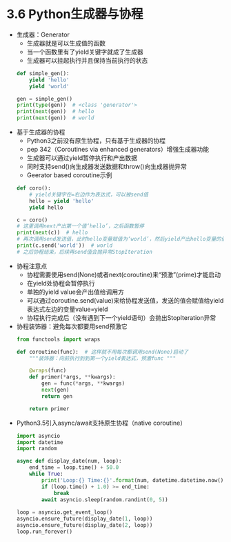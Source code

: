 # 3.6 Python生成器与协程

- 生成器：Generator
	- 生成器就是可以生成值的函数
	- 当一个函数里有了yield关键字就成了生成器
	- 生成器可以挂起执行并且保持当前执行的状态
	```python
	def simple_gen():
	    yield 'hello'
	    yield 'world'
	
	gen = simple_gen()
	print(type(gen))  # <class 'generator'>
	print(next(gen))  # hello
	print(next(gen))  # world
	```
- 基于生成器的协程
	- Python3之前没有原生协程，只有基于生成器的协程
	- pep 342（Coroutines via enhanced generators）增强生成器功能
	- 生成器可以通过yield暂停执行和产出数据
	- 同时支持send()向生成器发送数据和throw()向生成器抛异常
	- Geerator based coroutine示例
	```python
	def coro():
	    # yield关键字在=右边作为表达式，可以被send值
	    hello = yield 'hello'
	    yield hello
	
	c = coro()
	# 这里调用next产出第一个值‘hello’，之后函数暂停
	print(next(c))  # hello
	# 再次调用send发送值，此时hello变量赋值为‘world’，然后yield产出hello变量的值‘world’
	print(c.send('world'))  # world
	# 之后协程结束，后续再send值会抛异常StopIteration
	```
- 协程注意点
	- 协程需要使用send(None)或者next(coroutine)来“预激”(prime)才能启动
	- 在yield处协程会暂停执行
	- 单独的yield value会产出值给调用方
	- 可以通过coroutine.send(value)来给协程发送值，发送的值会赋值给yield表达式左边的变量value=yield
	- 协程执行完成后（没有遇到下一个yield语句）会抛出StopIteration异常
- 协程装饰器：避免每次都要用send预激它 
	```python
	from functools import wraps
	
	def coroutine(func):  # 这样就不用每次都调用send(None)启动了
	    """装饰器：向前执行到到第一个yield表达式，预激func """
	
	    @wraps(func)
	    def primer(*args, **kwargs):
	        gen = func(*args, **kwargs)
	        next(gen)
	        return gen
	
	    return primer
	```
- Python3.5引入async/await支持原生协程（native coroutine）
	```python
	import asyncio
	import datetime
	import random
	
	async def display_date(num, loop):
	    end_time = loop.time() + 50.0
	    while True:
	        print('Loop:{} Time:{}'.format(num, datetime.datetime.now()))
	        if (loop.time() + 1.0) >= end_time:
	            break
	        await asyncio.sleep(random.randint(0, 5))
		
	loop = asyncio.get_event_loop()
	asyncio.ensure_future(display_date(1, loop))
	asyncio.ensure_future(display_date(2, loop))
	loop.run_forever()
	```